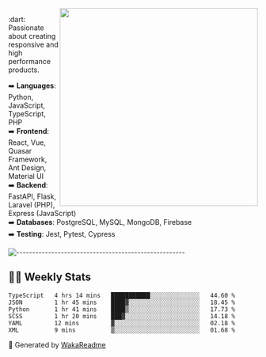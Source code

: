 <img src="https://github-readme-stats.vercel.app/api?username=iguit0&show_icons=true&include_all_commits=true&count_private=true&theme=dracula" min-width="400px" max-width="400px" width="400px" align="right" />

<p align="left"> 
  :dart: Passionate about creating responsive and high performance products.
</p>

<p align="left">
  ➡️ <strong>Languages</strong>: Python, JavaScript, TypeScript, PHP<br>
  ➡️ <strong>Frontend</strong>: React, Vue, Quasar Framework, Ant Design, Material UI<br>
  ➡️ <strong>Backend</strong>: FastAPI, Flask, Laravel (PHP), Express (JavaScript)<br>
  ➡️ <strong>Databases</strong>: PostgreSQL, MySQL, MongoDB, Firebase<br>
  ➡️ <strong>Testing</strong>: Jest, Pytest, Cypress<br>
</p>

![-----------------------------------------------------](https://raw.githubusercontent.com/andreasbm/readme/master/assets/lines/vintage.png)

## :man_technologist: Weekly Stats
<!--START_SECTION:waka-->

```text
TypeScript   4 hrs 14 mins   ███████████░░░░░░░░░░░░░░   44.60 %
JSON         1 hr 45 mins    ████▓░░░░░░░░░░░░░░░░░░░░   18.45 %
Python       1 hr 41 mins    ████▒░░░░░░░░░░░░░░░░░░░░   17.73 %
SCSS         1 hr 20 mins    ███▓░░░░░░░░░░░░░░░░░░░░░   14.18 %
YAML         12 mins         ▓░░░░░░░░░░░░░░░░░░░░░░░░   02.18 %
XML          9 mins          ▒░░░░░░░░░░░░░░░░░░░░░░░░   01.68 %
```

<!--END_SECTION:waka-->

🚀 Generated by [WakaReadme](https://github.com/athul/waka-readme)
